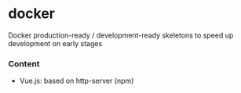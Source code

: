 # docker
Docker production-ready / development-ready skeletons to speed up development on early stages

### Content
* Vue.js: based on http-server (npm)
